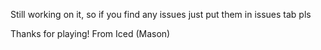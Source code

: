 
Still working on it, so if you find any issues just put them in issues tab pls

Thanks for playing! From Iced (Mason)
